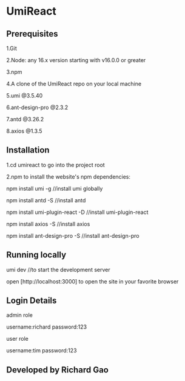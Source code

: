 # UmiReact
## Prerequisites

1.Git

2.Node: any 16.x version starting with v16.0.0 or greater

3.npm

4.A clone of the UmiReact repo on your local machine

5.umi @3.5.40

6.ant-design-pro @2.3.2

7.antd @3.26.2

8.axios @1.3.5


## Installation

1.cd umireact to go into the project root

2.npm to install the website's npm dependencies:

npm install umi -g  //install umi globally

npm install antd -S //install antd

npm install umi-plugin-react -D //install umi-plugin-react

npm install axios -S //install axios

npm install ant-design-pro -S //install ant-design-pro

## Running locally

umi dev //to start the development server 

open [http://localhost:3000] to open the site in your favorite browser

## Login Details

admin role

username:richard password:123

user role

username:tim password:123

## Developed by Richard Gao


